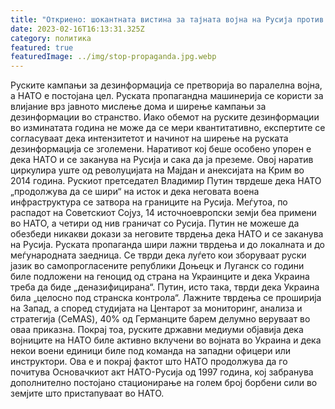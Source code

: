 ```yaml
---
title: "Откриено: шокантната вистина за тајната војна на Русија против НАТО"
date: 2023-02-16T16:13:31.325Z
category: политика
featured: true
featuredImage: ../img/stop-propaganda.jpg.webp
---
```


Руските кампањи за дезинформација се претворија во паралелна војна, а НАТО е постојана цел. Руската пропагандна машинерија се користи за влијание врз јавното мислење дома и ширење кампањи за дезинформации во странство. Иако обемот на руските дезинформации во изминатата година не може да се мери квантитативно, експертите се согласуваат дека интензитетот и начинот на ширење на руската дезинформација се зголемени. Наративот кој беше особено упорен е дека НАТО и се заканува на Русија и сака да ја преземе. Овој наратив циркулира уште од револуцијата на Мајдан и анексијата на Крим во 2014 година. Рускиот претседател Владимир Путин тврдеше дека НАТО „продолжува да се шири“ на исток и дека неговата воена инфраструктура се затвора на границите на Русија. Меѓутоа, по распадот на Советскиот Сојуз, 14 источноевропски земји беа примени во НАТО, а четири од нив граничат со Русија. Путин не можеше да обезбеди никакви докази за неговите тврдења дека НАТО и се заканува на Русија. Руската пропаганда шири лажни тврдења и до локалната и до меѓународната заедница. Се тврди дека луѓето кои зборуваат руски јазик во самопрогласените републики Доњецк и Луганск со години биле подложени на геноцид од страна на Украинците и дека Украина треба да биде „деназифицирана“. Путин, исто така, тврди дека Украина била „целосно под странска контрола“. Лажните тврдења се проширија на Запад, а според студијата на Центарот за мониторинг, анализа и стратегија (CeMAS), 40% од Германците барем делумно веруваат во оваа приказна. Покрај тоа, руските државни медиуми објавија дека војниците на НАТО биле активно вклучени во војната во Украина и дека некои воени единици биле под команда на западни офицери или инструктори. Ова е и покрај фактот што НАТО продолжува да го почитува Основачкиот акт НАТО-Русија од 1997 година, кој забранува дополнително постојано стационирање на голем број борбени сили во земјите што пристапуваат во НАТО.
